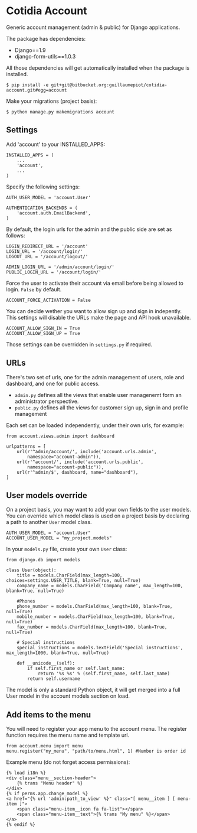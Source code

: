 Cotidia Account
=================

Generic account management (admin & public) for Django applications.

The package has dependencies:

- Django==1.9
- django-form-utils==1.0.3


All those dependencies will get automatically installed when the package is 
installed.

    $ pip install -e git+git@bitbucket.org:guillaumepiot/cotidia-account.git#egg=account

Make your migrations (project basis):

    $ python manage.py makemigrations account


## Settings   

Add 'account' to your INSTALLED_APPS:

    INSTALLED_APPS = (
        ...
        'account',
        ...
    )

Specify the following settings:

    AUTH_USER_MODEL = 'account.User'
    
    AUTHENTICATION_BACKENDS = (
        'account.auth.EmailBackend',
    )

By default, the login urls for the admin and the public side are set as follows:
    
    LOGIN_REDIRECT_URL = '/account'
    LOGIN_URL = '/account/login/'
    LOGOUT_URL = '/account/logout/'

    ADMIN_LOGIN_URL = '/admin/account/login/'
    PUBLIC_LOGIN_URL = '/account/login/'

Force the user to activate their account via email before being allowed to login.
`False` by default.

    ACCOUNT_FORCE_ACTIVATION = False

You can decide wether you want to allow sign up and sign in indepently.
This settings will disable the URLs make the page and API hook unavailable.

    ACCOUNT_ALLOW_SIGN_IN = True
    ACCOUNT_ALLOW_SIGN_UP = True

Those settings can be overridden in `settings.py` if required.

## URLs

There's two set of urls, one for the admin management of users, role and dashboard, and one for public access.

- `admin.py` defines all the views that enable user managenemt form an administrator perspective.
- `public.py` defines all the views for customer sign up, sign in and profile management

Each set can be loaded independently, under their own urls, for example:
    
    from account.views.admin import dashboard

    urlpatterns = [
        url(r'^admin/account/', include('account.urls.admin', 
            namespace="account-admin")),
        url(r'^account/', include('account.urls.public', 
            namespace="account-public")),
        url(r'^admin/$', dashboard, name="dashboard"),
    ]

## User models override

On a project basis, you may want to add your own fields to the user models.
You can override which model class is used on a project basis by declaring a 
path to another `User` model class.

    AUTH_USER_MODEL = "account.User"
    ACCOUNT_USER_MODEL = "my_project.models"

In your `models.py` file, create your own `User` class:

    from django.db import models

    class User(object):
        title = models.CharField(max_length=100, choices=settings.USER_TITLE, blank=True, null=True)
        company_name = models.CharField('Company name', max_length=100, blank=True, null=True)

        #Phones
        phone_number = models.CharField(max_length=100, blank=True, null=True)
        mobile_number = models.CharField(max_length=100, blank=True, null=True)
        fax_number = models.CharField(max_length=100, blank=True, null=True)

        # Special instructions
        special_instructions = models.TextField('Special instructions', max_length=1000, blank=True, null=True)

        def __unicode__(self):
            if self.first_name or self.last_name:
                return '%s %s' % (self.first_name, self.last_name)
            return self.username

The model is only a standard Python object, it will get merged into a full User 
model in the account models section on load.

## Add items to the menu

You will need to register your app menu to the account menu. The register 
function requires the menu name and template url.

    from account.menu import menu
    menu.register("my_menu", "path/to/menu.html", 1) #Number is order id

Example menu (do not forget access permissions):

    {% load i18n %}
    <div class="menu__section-header">
        {% trans "Menu header" %}
    </div>
    {% if perms.app.change_model %}
    <a href="{% url 'admin:path_to_view' %}" class="[ menu__item ] [ menu-item ]">
        <span class="menu-item__icon fa fa-list"></span>
        <span class="menu-item__text">{% trans "My menu" %}</span>
    </a>
    {% endif %}